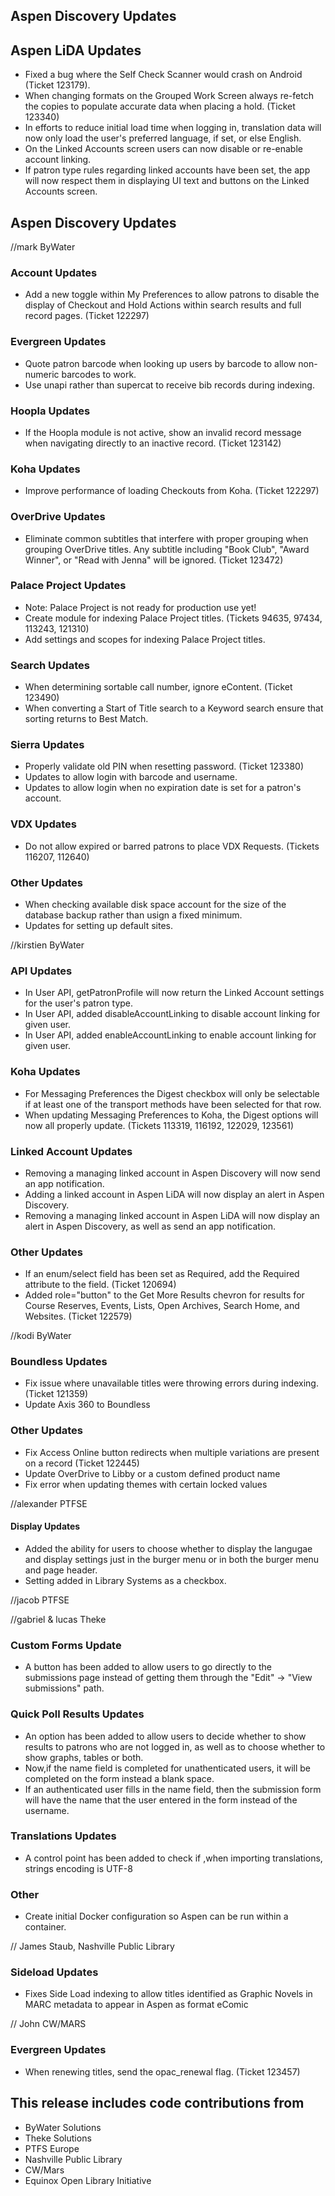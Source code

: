 
## Aspen Discovery Updates

## Aspen LiDA Updates
- Fixed a bug where the Self Check Scanner would crash on Android (Ticket 123179).
- When changing formats on the Grouped Work Screen always re-fetch the copies to populate accurate data when placing a hold. (Ticket 123340)
- In efforts to reduce initial load time when logging in, translation data will now only load the user's preferred language, if set, or else English.
- On the Linked Accounts screen users can now disable or re-enable account linking.
- If patron type rules regarding linked accounts have been set, the app will now respect them in displaying UI text and buttons on the Linked Accounts screen.

## Aspen Discovery Updates
//mark ByWater
### Account Updates
- Add a new toggle within My Preferences to allow patrons to disable the display of Checkout and Hold Actions within search results and full record pages. (Ticket 122297)

### Evergreen Updates
- Quote patron barcode when looking up users by barcode to allow non-numeric barcodes to work.
- Use unapi rather than supercat to receive bib records during indexing. 

### Hoopla Updates
- If the Hoopla module is not active, show an invalid record message when navigating directly to an inactive record. (Ticket 123142)

### Koha Updates
- Improve performance of loading Checkouts from Koha. (Ticket 122297)

### OverDrive Updates
- Eliminate common subtitles that interfere with proper grouping when grouping OverDrive titles. Any subtitle including "Book Club", "Award Winner", or "Read with Jenna" will be ignored. (Ticket 123472)    

### Palace Project Updates
- Note: Palace Project is not ready for production use yet!
- Create module for indexing Palace Project titles. (Tickets 94635, 97434, 113243, 121310)
- Add settings and scopes for indexing Palace Project titles. 

### Search Updates
- When determining sortable call number, ignore eContent. (Ticket 123490)
- When converting a Start of Title search to a Keyword search ensure that sorting returns to Best Match.  

### Sierra Updates
- Properly validate old PIN when resetting password. (Ticket 123380)
- Updates to allow login with barcode and username.
- Updates to allow login when no expiration date is set for a patron's account. 

### VDX Updates
- Do not allow expired or barred patrons to place VDX Requests. (Tickets 116207, 112640)

### Other Updates
- When checking available disk space account for the size of the database backup rather than usign a fixed minimum.
- Updates for setting up default sites.

//kirstien ByWater
### API Updates
- In User API, getPatronProfile will now return the Linked Account settings for the user's patron type.
- In User API, added disableAccountLinking to disable account linking for given user.
- In User API, added enableAccountLinking to enable account linking for given user.

### Koha Updates
- For Messaging Preferences the Digest checkbox will only be selectable if at least one of the transport methods have been selected for that row.
- When updating Messaging Preferences to Koha, the Digest options will now all properly update. (Tickets 113319, 116192, 122029, 123561)

### Linked Account Updates
- Removing a managing linked account in Aspen Discovery will now send an app notification.
- Adding a linked account in Aspen LiDA will now display an alert in Aspen Discovery.
- Removing a managing linked account in Aspen LiDA will now display an alert in Aspen Discovery, as well as send an app notification.

### Other Updates
- If an enum/select field has been set as Required, add the Required attribute to the field. (Ticket 120694)
- Added role="button" to the Get More Results chevron for results for Course Reserves, Events, Lists, Open Archives, Search Home, and Websites. (Ticket 122579)


//kodi ByWater
### Boundless Updates
- Fix issue where unavailable titles were throwing errors during indexing. (Ticket 121359)
- Update Axis 360 to Boundless

### Other Updates
- Fix Access Online button redirects when multiple variations are present on a record (Ticket 122445)
- Update OverDrive to Libby or a custom defined product name
- Fix error when updating themes with certain locked values

//alexander PTFSE
#### Display Updates
- Added the ability for users to choose whether to display the langugae and display settings just in the burger menu or in both the burger menu and page header.
- Setting added in Library Systems as a checkbox.

//jacob PTFSE

//gabriel & lucas Theke

### Custom Forms Update
- A button has been added to allow users to go directly to the submissions page instead of getting them through the "Edit" -> "View submissions" path.

### Quick Poll Results Updates
- An option has been added to allow users to decide whether to show results to patrons who are not logged in, as well as to choose whether to show graphs, tables or both.
- Now,if the name field is completed for unathenticated users, it will be completed on the form instead a blank space.
- If an authenticated user fills in the name field, then the submission form will have the name that the user entered in the form instead of the username.

### Translations Updates
- A control point has been added to check if ,when importing translations, strings encoding is UTF-8

### Other
- Create initial Docker configuration so Aspen can be run within a container.

// James Staub, Nashville Public Library
### Sideload Updates
- Fixes Side Load indexing to allow titles identified as Graphic Novels in MARC metadata to appear in Aspen as format eComic

// John CW/MARS
### Evergreen Updates
- When renewing titles, send the opac_renewal flag. (Ticket 123457)

## This release includes code contributions from
- ByWater Solutions
- Theke Solutions
- PTFS Europe
- Nashville Public Library
- CW/Mars
- Equinox Open Library Initiative
